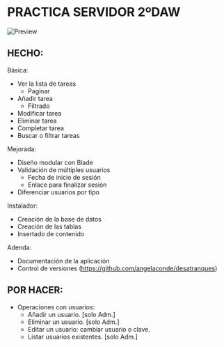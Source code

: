 # PRACTICA SERVIDOR 2ºDAW

![Preview](https://github.com/angelaconde/desatranques/blob/master/doc/preview01.png)

## HECHO:
Básica:
- Ver la lista de tareas
	- Paginar
- Añadir tarea
	- Filtrado
- Modificar tarea
- Eliminar tarea
- Completar tarea
- Buscar o filtrar tareas

Mejorada:
- Diseño modular con Blade
- Validación de múltiples usuarios
  - Fecha de inicio de sesión
  - Enlace para finalizar sesión
- Diferenciar usuarios por tipo

Instalador:
- Creación de la base de datos
- Creación de las tablas
- Insertado de contenido

Adenda:
- Documentación de la aplicación
- Control de versiones (https://github.com/angelaconde/desatranques)

## POR HACER:
- Operaciones con usuarios:
  -	Añadir un usuario. [solo Adm.]
  -	Eliminar un usuario. [solo Adm.]
  -	Editar un usuario: cambiar usuario o clave.
  -	Listar usuarios existentes. [solo Adm.]